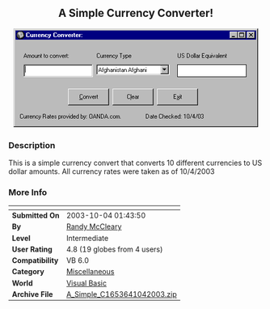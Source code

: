 ﻿<div align="center">

## A Simple Currency Converter\!

<img src="PIC2003104251126533.gif">
</div>

### Description

This is a simple currency convert that converts 10 different currencies to US dollar amounts. All currency rates were taken as of 10/4/2003
 
### More Info
 


<span>             |<span>
---                |---
**Submitted On**   |2003-10-04 01:43:50
**By**             |[Randy McCleary](https://github.com/Planet-Source-Code/PSCIndex/blob/master/ByAuthor/randy-mccleary.md)
**Level**          |Intermediate
**User Rating**    |4.8 (19 globes from 4 users)
**Compatibility**  |VB 6\.0
**Category**       |[Miscellaneous](https://github.com/Planet-Source-Code/PSCIndex/blob/master/ByCategory/miscellaneous__1-1.md)
**World**          |[Visual Basic](https://github.com/Planet-Source-Code/PSCIndex/blob/master/ByWorld/visual-basic.md)
**Archive File**   |[A\_Simple\_C1653641042003\.zip](https://github.com/Planet-Source-Code/randy-mccleary-a-simple-currency-converter__1-48987/archive/master.zip)








